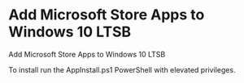 # Add Microsoft Store Apps to Windows 10 LTSB
Add Microsoft Store Apps to Windows 10 LTSB

To install run the AppInstall.ps1 PowerShell with elevated privileges. 
